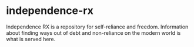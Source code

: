 # independence-rx
Independence RX is a repository for self-reliance and freedom. Information about finding ways out of debt and non-reliance on the modern world is what is served here.
